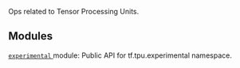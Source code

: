 Ops related to Tensor Processing Units.

## Modules
[ `experimental` ](https://tensorflow.google.cn/api_docs/python/tf/compat/v2/tpu/experimental) module: Public API for tf.tpu.experimental namespace.

